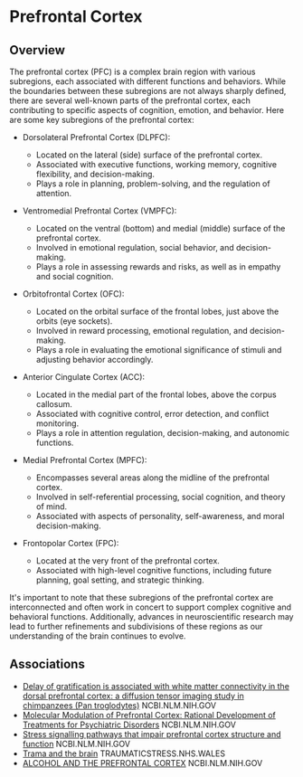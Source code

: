 # Prefrontal Cortex

## Overview
The prefrontal cortex (PFC) is a complex brain region with various subregions, each associated with different functions and behaviors. While the boundaries between these subregions are not always sharply defined, there are several well-known parts of the prefrontal cortex, each contributing to specific aspects of cognition, emotion, and behavior. Here are some key subregions of the prefrontal cortex:

- Dorsolateral Prefrontal Cortex (DLPFC):
  - Located on the lateral (side) surface of the prefrontal cortex.
  - Associated with executive functions, working memory, cognitive flexibility, and decision-making.
  - Plays a role in planning, problem-solving, and the regulation of attention.
  
- Ventromedial Prefrontal Cortex (VMPFC):
  - Located on the ventral (bottom) and medial (middle) surface of the prefrontal cortex.
  - Involved in emotional regulation, social behavior, and decision-making.
  - Plays a role in assessing rewards and risks, as well as in empathy and social cognition.
   
- Orbitofrontal Cortex (OFC):
  - Located on the orbital surface of the frontal lobes, just above the orbits (eye sockets).
  - Involved in reward processing, emotional regulation, and decision-making.
  - Plays a role in evaluating the emotional significance of stimuli and adjusting behavior accordingly.

- Anterior Cingulate Cortex (ACC):
  - Located in the medial part of the frontal lobes, above the corpus callosum.
  - Associated with cognitive control, error detection, and conflict monitoring.
  - Plays a role in attention regulation, decision-making, and autonomic functions.
    
- Medial Prefrontal Cortex (MPFC):
  - Encompasses several areas along the midline of the prefrontal cortex.
  - Involved in self-referential processing, social cognition, and theory of mind.
  - Associated with aspects of personality, self-awareness, and moral decision-making.

- Frontopolar Cortex (FPC):
  - Located at the very front of the prefrontal cortex.
  - Associated with high-level cognitive functions, including future planning, goal setting, and strategic thinking.
 
It's important to note that these subregions of the prefrontal cortex are interconnected and often work in concert to support complex cognitive and behavioral functions. Additionally, advances in neuroscientific research may lead to further refinements and subdivisions of these regions as our understanding of the brain continues to evolve.

## Associations
- [Delay of gratification is associated with white matter connectivity in the dorsal prefrontal cortex: a diffusion tensor imaging study in chimpanzees (Pan troglodytes)](https://www.ncbi.nlm.nih.gov/pmc/articles/PMC4590457/) NCBI.NLM.NIH.GOV
- [Molecular Modulation of Prefrontal Cortex: Rational Development of Treatments for Psychiatric Disorders](https://www.ncbi.nlm.nih.gov/pmc/articles/PMC3109197/) NCBI.NLM.NIH.GOV
- [Stress signalling pathways that impair prefrontal cortex structure and function](https://www.ncbi.nlm.nih.gov/pmc/articles/PMC2907136/) NCBI.NLM.NIH.GOV
- [Trama and the brain](https://traumaticstress.nhs.wales/.../trauma-and-the-brain/) TRAUMATICSTRESS.NHS.WALES
- [ALCOHOL AND THE PREFRONTAL CORTEX](https://www.ncbi.nlm.nih.gov/pmc/articles/PMC3593065/) NCBI.NLM.NIH.GOV
